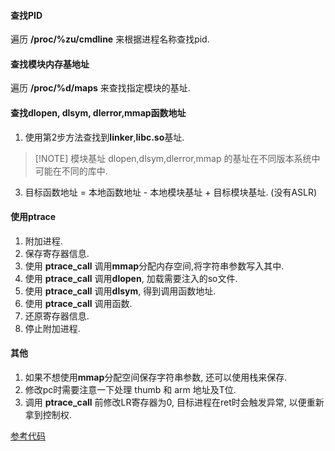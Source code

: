 #### 查找PID
遍历 **/proc/%zu/cmdline** 来根据进程名称查找pid.

#### 查找模块内存基地址
遍历 **/proc/%d/maps** 来查找指定模块的基址.

#### 查找dlopen, dlsym, dlerror,mmap函数地址
1. 使用第2步方法查找到**linker**,**libc.so**基址. 
> [!NOTE] 模块基址
> dlopen,dlsym,dlerror,mmap 的基址在不同版本系统中可能在不同的库中.
3. 目标函数地址 = 本地函数地址 - 本地模块基址 + 目标模块基址. (没有ASLR)

#### 使用ptrace
1. 附加进程.
2. 保存寄存器信息.
3. 使用 **ptrace_call** 调用**mmap**分配内存空间,将字符串参数写入其中. 
4. 使用 **ptrace_call** 调用**dlopen**, 加载需要注入的so文件.
5. 使用 **ptrace_call** 调用**dlsym**, 得到调用函数地址.
6. 使用 **ptrace_call** 调用函数.
7. 还原寄存器信息.
8. 停止附加进程.

#### 其他
1. 如果不想使用**mmap**分配空间保存字符串参数, 还可以使用栈来保存.
2. 修改pc时需要注意一下处理 thumb 和 arm 地址及T位.
3. 调用 **ptrace_call** 前修改LR寄存器为0, 目标进程在ret时会触发异常, 以便重新拿到控制权.

[参考代码](https://github.com/WonderfulCat/android_arm32_inject_so)